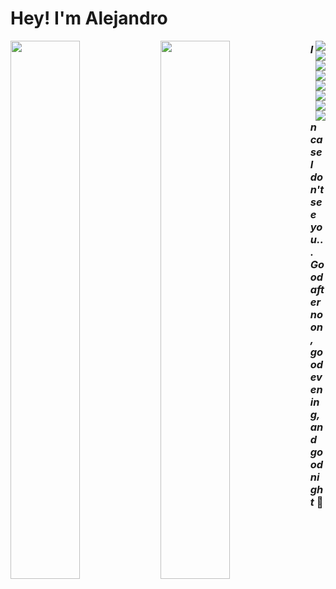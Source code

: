 # Hey! I'm Alejandro

<img align="left" width="47%" src ="https://github-readme-stats.vercel.app/api?username=alejandro-echaniz&show_icons=true&theme=gotham" />

<img align="left" width="47%" src ="https://github-readme-stats.vercel.app/api/top-langs/?username=alejandro-echaniz&layout=compact&theme=gotham" />

 <a>
  <img align="right" src = "https://img.shields.io/badge/java-%23ED8B00.svg?style=for-the-badge&logo=java&logoColor=white&style=flat">
  <img align="right" src = "https://img.shields.io/badge/python-3670A0?style=for-the-badge&logo=python&logoColor=ffdd54&style=flat">
  <img align="right" src = "https://img.shields.io/badge/c-%2300599C.svg?style=for-the-badge&logo=c&logoColor=white&style=flat">
  <img align="right" src = "https://img.shields.io/badge/javascript-%23323330.svg?style=for-the-badge&logo=javascript&logoColor=%23F7DF1E&style=flat">
  <img align="right" src = "https://img.shields.io/badge/react-%2320232a.svg?style=for-the-badge&logo=react&logoColor=%2361DAFB&style=flat">
  <img align="right" src = "https://img.shields.io/badge/latex-%23008080.svg?style=for-the-badge&logo=latex&logoColor=white&style=flat">
  <img align="right" src = "https://img.shields.io/badge/figma-%23F24E1E.svg?style=for-the-badge&logo=figma&logoColor=white&style=flat">
  <img align="right" src = "https://img.shields.io/badge/adobe-%23FF0000.svg?style=for-the-badge&logo=adobe&logoColor=white&style=flat">
</a>

### *In case I don't see you... Good afternoon, good evening, and goodnight* 👋
